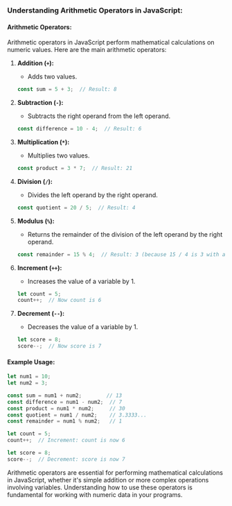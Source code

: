 ### Understanding Arithmetic Operators in JavaScript:

#### Arithmetic Operators:

Arithmetic operators in JavaScript perform mathematical calculations on numeric values. Here are the main arithmetic operators:

1. **Addition (`+`):**
   - Adds two values.

   ```javascript
   const sum = 5 + 3;  // Result: 8
   ```

2. **Subtraction (`-`):**
   - Subtracts the right operand from the left operand.

   ```javascript
   const difference = 10 - 4;  // Result: 6
   ```

3. **Multiplication (`*`):**
   - Multiplies two values.

   ```javascript
   const product = 3 * 7;  // Result: 21
   ```

4. **Division (`/`):**
   - Divides the left operand by the right operand.

   ```javascript
   const quotient = 20 / 5;  // Result: 4
   ```

5. **Modulus (`%`):**
   - Returns the remainder of the division of the left operand by the right operand.

   ```javascript
   const remainder = 15 % 4;  // Result: 3 (because 15 / 4 is 3 with a remainder of 3)
   ```

6. **Increment (`++`):**
   - Increases the value of a variable by 1.

   ```javascript
   let count = 5;
   count++;  // Now count is 6
   ```

7. **Decrement (`--`):**
   - Decreases the value of a variable by 1.

   ```javascript
   let score = 8;
   score--;  // Now score is 7
   ```

#### Example Usage:

```javascript
let num1 = 10;
let num2 = 3;

const sum = num1 + num2;        // 13
const difference = num1 - num2;  // 7
const product = num1 * num2;     // 30
const quotient = num1 / num2;    // 3.3333...
const remainder = num1 % num2;   // 1

let count = 5;
count++;  // Increment: count is now 6

let score = 8;
score--;  // Decrement: score is now 7
```

Arithmetic operators are essential for performing mathematical calculations in JavaScript, whether it's simple addition or more complex operations involving variables. Understanding how to use these operators is fundamental for working with numeric data in your programs.